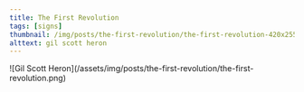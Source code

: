 ```yaml
---
title: The First Revolution
tags: [signs]
thumbnail: /img/posts/the-first-revolution/the-first-revolution-420x255.png
alttext: gil scott heron
---
```


![Gil Scott Heron]\(/assets/img/posts/the-first-revolution/the-first-revolution.png)
